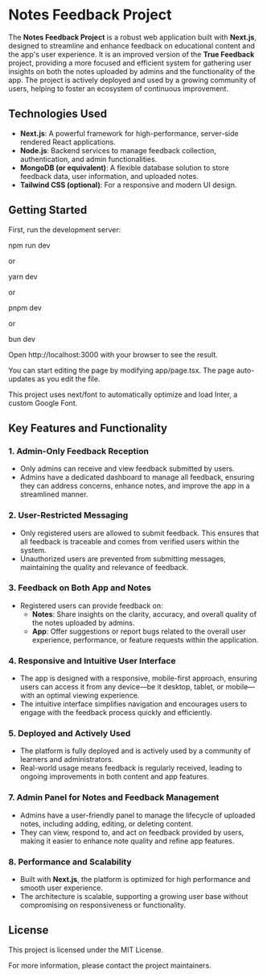 # Notes Feedback Project

The **Notes Feedback Project** is a robust web application built
with **Next.js**, designed to streamline and enhance feedback on
educational content and the app's user experience. It is an improved
version of the **True Feedback** project, providing a more focused
and efficient system for gathering user insights on both the notes
uploaded by admins and the functionality of the app. The project is
actively deployed and used by a growing community of users, helping
to foster an ecosystem of continuous improvement.

## Technologies Used

- **Next.js**: A powerful framework for high-performance, server-side rendered React applications.
- **Node.js**: Backend services to manage feedback collection, authentication, and admin functionalities.
- **MongoDB (or equivalent)**: A flexible database solution to store feedback data, user information, and uploaded notes.
- **Tailwind CSS (optional)**: For a responsive and modern UI design.

## Getting Started

First, run the development server:

npm run dev

or

yarn dev

or

pnpm dev

or

bun dev

Open http://localhost:3000 with your browser to see the result.

You can start editing the page by modifying app/page.tsx. The page auto-updates as you edit the file.

This project uses next/font to automatically optimize and load Inter, a custom Google Font.

## Key Features and Functionality

### 1. **Admin-Only Feedback Reception**

- Only admins can receive and view feedback submitted by users.
- Admins have a dedicated dashboard to manage all feedback, ensuring they can address concerns, enhance notes, and improve the app in a streamlined manner.

### 2. **User-Restricted Messaging**

- Only registered users are allowed to submit feedback. This ensures that all feedback is traceable and comes from verified users within the system.
- Unauthorized users are prevented from submitting messages, maintaining the quality and relevance of feedback.

### 3. **Feedback on Both App and Notes**

- Registered users can provide feedback on:
  - **Notes**: Share insights on the clarity, accuracy, and overall quality of the notes uploaded by admins.
  - **App**: Offer suggestions or report bugs related to the overall user experience, performance, or feature requests within the application.

### 4. **Responsive and Intuitive User Interface**

- The app is designed with a responsive, mobile-first approach, ensuring users can access it from any device—be it desktop, tablet, or mobile—with an optimal viewing experience.
- The intuitive interface simplifies navigation and encourages users to engage with the feedback process quickly and efficiently.

### 5. **Deployed and Actively Used**

- The platform is fully deployed and is actively used by a community of learners and administrators.
- Real-world usage means feedback is regularly received, leading to ongoing improvements in both content and app features.

### 7. **Admin Panel for Notes and Feedback Management**

- Admins have a user-friendly panel to manage the lifecycle of uploaded notes, including adding, editing, or deleting content.
- They can view, respond to, and act on feedback provided by users, making it easier to enhance note quality and refine app features.

### 8. **Performance and Scalability**

- Built with **Next.js**, the platform is optimized for high performance and smooth user experience.
- The architecture is scalable, supporting a growing user base without compromising on responsiveness or functionality.

## License

This project is licensed under the MIT License.

For more information, please contact the project maintainers.
